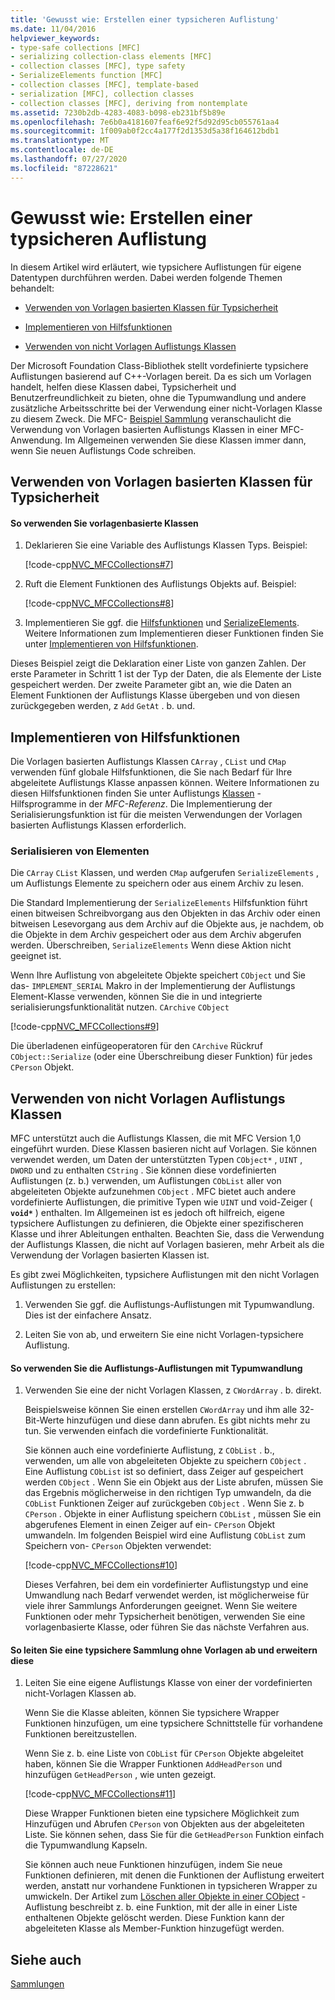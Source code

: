 ```yaml
---
title: 'Gewusst wie: Erstellen einer typsicheren Auflistung'
ms.date: 11/04/2016
helpviewer_keywords:
- type-safe collections [MFC]
- serializing collection-class elements [MFC]
- collection classes [MFC], type safety
- SerializeElements function [MFC]
- collection classes [MFC], template-based
- serialization [MFC], collection classes
- collection classes [MFC], deriving from nontemplate
ms.assetid: 7230b2db-4283-4083-b098-eb231bf5b89e
ms.openlocfilehash: 7e6b0a4181607feaf6e92f5d92d95cb055761aa4
ms.sourcegitcommit: 1f009ab0f2cc4a177f2d1353d5a38f164612bdb1
ms.translationtype: MT
ms.contentlocale: de-DE
ms.lasthandoff: 07/27/2020
ms.locfileid: "87228621"
---
```

# <a name="how-to-make-a-type-safe-collection"></a>Gewusst wie: Erstellen einer typsicheren Auflistung

In diesem Artikel wird erläutert, wie typsichere Auflistungen für eigene Datentypen durchführen werden. Dabei werden folgende Themen behandelt:

- [Verwenden von Vorlagen basierten Klassen für Typsicherheit](#_core_using_template.2d.based_classes_for_type_safety)

- [Implementieren von Hilfsfunktionen](#_core_implementing_helper_functions)

- [Verwenden von nicht Vorlagen Auflistungs Klassen](#_core_using_nontemplate_collection_classes)

Der Microsoft Foundation Class-Bibliothek stellt vordefinierte typsichere Auflistungen basierend auf C++-Vorlagen bereit. Da es sich um Vorlagen handelt, helfen diese Klassen dabei, Typsicherheit und Benutzerfreundlichkeit zu bieten, ohne die Typumwandlung und andere zusätzliche Arbeitsschritte bei der Verwendung einer nicht-Vorlagen Klasse zu diesem Zweck. Die MFC- [Beispiel Sammlung](../overview/visual-cpp-samples.md) veranschaulicht die Verwendung von Vorlagen basierten Auflistungs Klassen in einer MFC-Anwendung. Im Allgemeinen verwenden Sie diese Klassen immer dann, wenn Sie neuen Auflistungs Code schreiben.

## <a name="using-template-based-classes-for-type-safety"></a><a name="_core_using_template.2d.based_classes_for_type_safety"></a>Verwenden von Vorlagen basierten Klassen für Typsicherheit

#### <a name="to-use-template-based-classes"></a>So verwenden Sie vorlagenbasierte Klassen

1. Deklarieren Sie eine Variable des Auflistungs Klassen Typs. Beispiel:

   [!code-cpp[NVC_MFCCollections#7](codesnippet/cpp/how-to-make-a-type-safe-collection_1.cpp)]

1. Ruft die Element Funktionen des Auflistungs Objekts auf. Beispiel:

   [!code-cpp[NVC_MFCCollections#8](codesnippet/cpp/how-to-make-a-type-safe-collection_2.cpp)]

1. Implementieren Sie ggf. die [Hilfsfunktionen](reference/collection-class-helpers.md) und [SerializeElements](reference/collection-class-helpers.md#serializeelements). Weitere Informationen zum Implementieren dieser Funktionen finden Sie unter [Implementieren von Hilfsfunktionen](#_core_implementing_helper_functions).

Dieses Beispiel zeigt die Deklaration einer Liste von ganzen Zahlen. Der erste Parameter in Schritt 1 ist der Typ der Daten, die als Elemente der Liste gespeichert werden. Der zweite Parameter gibt an, wie die Daten an Element Funktionen der Auflistungs Klasse übergeben und von diesen zurückgegeben werden, z `Add` `GetAt` . b. und.

## <a name="implementing-helper-functions"></a><a name="_core_implementing_helper_functions"></a>Implementieren von Hilfsfunktionen

Die Vorlagen basierten Auflistungs Klassen `CArray` , `CList` und `CMap` verwenden fünf globale Hilfsfunktionen, die Sie nach Bedarf für Ihre abgeleitete Auflistungs Klasse anpassen können. Weitere Informationen zu diesen Hilfsfunktionen finden Sie unter Auflistungs [Klassen](reference/collection-class-helpers.md) -Hilfsprogramme in der *MFC-Referenz*. Die Implementierung der Serialisierungsfunktion ist für die meisten Verwendungen der Vorlagen basierten Auflistungs Klassen erforderlich.

### <a name="serializing-elements"></a><a name="_core_serializing_elements"></a>Serialisieren von Elementen

Die `CArray` `CList` Klassen, und werden `CMap` aufgerufen `SerializeElements` , um Auflistungs Elemente zu speichern oder aus einem Archiv zu lesen.

Die Standard Implementierung der `SerializeElements` Hilfsfunktion führt einen bitweisen Schreibvorgang aus den Objekten in das Archiv oder einen bitweisen Lesevorgang aus dem Archiv auf die Objekte aus, je nachdem, ob die Objekte in dem Archiv gespeichert oder aus dem Archiv abgerufen werden. Überschreiben, `SerializeElements` Wenn diese Aktion nicht geeignet ist.

Wenn Ihre Auflistung von abgeleitete Objekte speichert `CObject` und Sie das- `IMPLEMENT_SERIAL` Makro in der Implementierung der Auflistungs Element-Klasse verwenden, können Sie die in und integrierte serialisierungsfunktionalität nutzen. `CArchive` `CObject`

[!code-cpp[NVC_MFCCollections#9](codesnippet/cpp/how-to-make-a-type-safe-collection_3.cpp)]

Die überladenen einfügeoperatoren für den `CArchive` Rückruf `CObject::Serialize` (oder eine Überschreibung dieser Funktion) für jedes `CPerson` Objekt.

## <a name="using-nontemplate-collection-classes"></a><a name="_core_using_nontemplate_collection_classes"></a>Verwenden von nicht Vorlagen Auflistungs Klassen

MFC unterstützt auch die Auflistungs Klassen, die mit MFC Version 1,0 eingeführt wurden. Diese Klassen basieren nicht auf Vorlagen. Sie können verwendet werden, um Daten der unterstützten Typen `CObject*` , `UINT` , `DWORD` und zu enthalten `CString` . Sie können diese vordefinierten Auflistungen (z. b.) verwenden, um Auflistungen `CObList` aller von abgeleiteten Objekte aufzunehmen `CObject` . MFC bietet auch andere vordefinierte Auflistungen, die primitive Typen wie `UINT` und void-Zeiger ( **`void*`** ) enthalten. Im Allgemeinen ist es jedoch oft hilfreich, eigene typsichere Auflistungen zu definieren, die Objekte einer spezifischeren Klasse und ihrer Ableitungen enthalten. Beachten Sie, dass die Verwendung der Auflistungs Klassen, die nicht auf Vorlagen basieren, mehr Arbeit als die Verwendung der Vorlagen basierten Klassen ist.

Es gibt zwei Möglichkeiten, typsichere Auflistungen mit den nicht Vorlagen Auflistungen zu erstellen:

1. Verwenden Sie ggf. die Auflistungs-Auflistungen mit Typumwandlung. Dies ist der einfachere Ansatz.

1. Leiten Sie von ab, und erweitern Sie eine nicht Vorlagen-typsichere Auflistung.

#### <a name="to-use-the-nontemplate-collections-with-type-casting"></a>So verwenden Sie die Auflistungs-Auflistungen mit Typumwandlung

1. Verwenden Sie eine der nicht Vorlagen Klassen, z `CWordArray` . b. direkt.

   Beispielsweise können Sie einen erstellen `CWordArray` und ihm alle 32-Bit-Werte hinzufügen und diese dann abrufen. Es gibt nichts mehr zu tun. Sie verwenden einfach die vordefinierte Funktionalität.

   Sie können auch eine vordefinierte Auflistung, z `CObList` . b., verwenden, um alle von abgeleiteten Objekte zu speichern `CObject` . Eine Auflistung `CObList` ist so definiert, dass Zeiger auf gespeichert werden `CObject` . Wenn Sie ein Objekt aus der Liste abrufen, müssen Sie das Ergebnis möglicherweise in den richtigen Typ umwandeln, da die `CObList` Funktionen Zeiger auf zurückgeben `CObject` . Wenn Sie z. b `CPerson` . Objekte in einer Auflistung speichern `CObList` , müssen Sie ein abgerufenes Element in einen Zeiger auf ein- `CPerson` Objekt umwandeln. Im folgenden Beispiel wird eine Auflistung `CObList` zum Speichern von- `CPerson` Objekten verwendet:

   [!code-cpp[NVC_MFCCollections#10](codesnippet/cpp/how-to-make-a-type-safe-collection_4.cpp)]

   Dieses Verfahren, bei dem ein vordefinierter Auflistungstyp und eine Umwandlung nach Bedarf verwendet werden, ist möglicherweise für viele ihrer Sammlungs Anforderungen geeignet. Wenn Sie weitere Funktionen oder mehr Typsicherheit benötigen, verwenden Sie eine vorlagenbasierte Klasse, oder führen Sie das nächste Verfahren aus.

#### <a name="to-derive-and-extend-a-nontemplate-type-safe-collection"></a>So leiten Sie eine typsichere Sammlung ohne Vorlagen ab und erweitern diese

1. Leiten Sie eine eigene Auflistungs Klasse von einer der vordefinierten nicht-Vorlagen Klassen ab.

   Wenn Sie die Klasse ableiten, können Sie typsichere Wrapper Funktionen hinzufügen, um eine typsichere Schnittstelle für vorhandene Funktionen bereitzustellen.

   Wenn Sie z. b. eine Liste von `CObList` für `CPerson` Objekte abgeleitet haben, können Sie die Wrapper Funktionen `AddHeadPerson` und hinzufügen `GetHeadPerson` , wie unten gezeigt.

   [!code-cpp[NVC_MFCCollections#11](codesnippet/cpp/how-to-make-a-type-safe-collection_5.h)]

   Diese Wrapper Funktionen bieten eine typsichere Möglichkeit zum Hinzufügen und Abrufen `CPerson` von Objekten aus der abgeleiteten Liste. Sie können sehen, dass Sie für die `GetHeadPerson` Funktion einfach die Typumwandlung Kapseln.

   Sie können auch neue Funktionen hinzufügen, indem Sie neue Funktionen definieren, mit denen die Funktionen der Auflistung erweitert werden, anstatt nur vorhandene Funktionen in typsicheren Wrapper zu umwickeln. Der Artikel zum [Löschen aller Objekte in einer CObject](deleting-all-objects-in-a-cobject-collection.md) -Auflistung beschreibt z. b. eine Funktion, mit der alle in einer Liste enthaltenen Objekte gelöscht werden. Diese Funktion kann der abgeleiteten Klasse als Member-Funktion hinzugefügt werden.

## <a name="see-also"></a>Siehe auch

[Sammlungen](collections.md)

